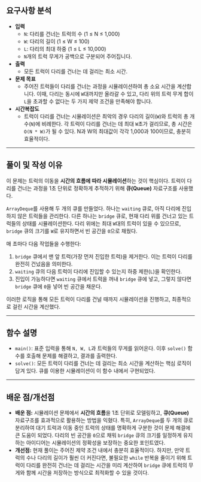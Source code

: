 ## 요구사항 분석

- **입력**
    - `N`: 다리를 건너는 트럭의 수 (1 ≤ N ≤ 1,000)
    - `W`: 다리의 길이 (1 ≤ W ≤ 100)
    - `L`: 다리의 최대 하중 (1 ≤ L ≤ 10,000)
    - `N`개의 트럭 무게가 공백으로 구분되어 주어집니다.
- **출력**
    - 모든 트럭이 다리를 건너는 데 걸리는 최소 시간.
- **문제 목표**
    - 주어진 트럭들이 다리를 건너는 과정을 시뮬레이션하여 총 소요 시간을 계산합니다. 이때, 다리는 동시에 `W`대까지만 올라갈 수 있고, 다리 위의 트럭 무게 합이 `L`을 초과할 수 없다는 두 가지 제약 조건을 만족해야 합니다.
- **시간복잡도**
    - 트럭이 다리를 건너는 시뮬레이션은 최악의 경우 다리의 길이(`W`)와 트럭의 총 개수(`N`)에 비례한다. 각 트럭이 다리를 건너는 데 최대 `W`초가 걸리므로, 총 시간은 `O(N * W)`가 될 수 있다. N과 W의 최대값이 각각 1,000과 100이므로, 충분히 효율적이다.

---

## 풀이 및 작성 이유

이 문제는 트럭의 이동을 **시간의 흐름에 따라 시뮬레이션**하는 것이 핵심이다. 트럭이 다리를 건너는 과정을 1초 단위로 정확하게 추적하기 위해 **큐(Queue)** 자료구조를 사용했다.

`ArrayDeque`를 사용해 두 개의 큐를 만들었다. 하나는 `waiting` 큐로, 아직 다리에 진입하지 않은 트럭들을 관리한다. 다른 하나는 `bridge` 큐로, 현재 다리 위를 건너고 있는 트럭들의 상태를 시뮬레이션한다. 다리 위에는 최대 `W`대의 트럭이 있을 수 있으므로, `bridge` 큐의 크기를 `W`로 유지하면서 빈 공간을 `0`으로 채웠다.

매 초마다 다음 작업들을 수행한다:
1. `bridge` 큐에서 맨 앞 트럭(가장 먼저 진입한 트럭)을 제거한다. 이는 트럭이 다리를 완전히 건넜음을 의미한다.
2. `waiting` 큐의 다음 트럭이 다리에 진입할 수 있는지 하중 제한(`L`)을 확인한다.
3. 진입이 가능하다면 `waiting` 큐에서 트럭을 꺼내 `bridge` 큐에 넣고, 그렇지 않다면 `bridge` 큐에 `0`을 넣어 빈 공간을 채운다.

이러한 로직을 통해 모든 트럭이 다리를 건널 때까지 시뮬레이션을 진행하고, 최종적으로 걸린 시간을 계산했다.

---

## 함수 설명

- `main()`: 표준 입력을 통해 `N, W, L`과 트럭들의 무게를 읽어온다. 이후 `solve()` 함수를 호출해 문제를 해결하고, 결과를 출력한다.
- `solve()`: 모든 트럭이 다리를 건너는 데 걸리는 최소 시간을 계산하는 핵심 로직이 담겨 있다. 큐를 이용한 시뮬레이션이 이 함수 내에서 구현되었다.

---

## 배운 점/개선점

- **배운 점:** 시뮬레이션 문제에서 **시간의 흐름**을 1초 단위로 모델링하고, **큐(Queue)** 자료구조를 효과적으로 활용하는 방법을 익혔다. 특히, `ArrayDeque`를 두 개의 큐로 분리하여 대기 트럭과 이동 중인 트럭의 상태를 명확하게 구분한 것이 문제 해결에 큰 도움이 되었다. 다리의 빈 공간을 `0`으로 채워 `bridge` 큐의 크기를 일정하게 유지하는 아이디어는 시뮬레이션의 정확성을 보장하는 중요한 포인트였다.
- **개선점:** 현재 풀이는 주어진 제약 조건 내에서 충분히 효율적이다. 하지만, 만약 트럭의 수나 다리의 길이가 훨씬 더 커진다면, 불필요한 `while` 반복을 줄이기 위해 트럭이 다리를 완전히 건너는 데 걸리는 시간을 미리 계산하여 `bridge` 큐에 트럭의 무게와 함께 시간을 저장하는 방식으로 최적화할 수 있을 것이다.